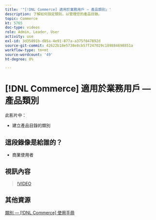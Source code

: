 ```yaml
---
title: '"[!DNL Commerce] 適用於業務用戶 — 產品類別」'
description: 了解如何設定類別，以管理您的產品目錄。
topic: Commerce
kt: 5765
doc-type: videos
role: Admin, Leader, User
activity: use
exl-id: 3d35891b-d85a-4e91-877a-a375f047892d
source-git-commit: 42622b18e5738e8cb57f247029c189884698851a
workflow-type: tm+mt
source-wordcount: '49'
ht-degree: 0%

---
```


# [!DNL Commerce] 適用於業務用戶 — 產品類別

此影片中：

- 建立產品目錄的類別

## 這段錄像是給誰的？

- 商業使用者

## 視訊內容

>[!VIDEO](https://video.tv.adobe.com/v/35950?quality=12&learn=on)

## 其他資源

[類別 —  [!DNL Commerce] 使用手冊](https://docs.magento.com/user-guide/catalog/categories.html)
